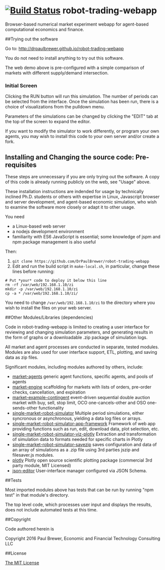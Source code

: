[![Build Status](https://travis-ci.org/DrPaulBrewer/robot-trading-webapp.svg?branch=master)](https://travis-ci.org/DrPaulBrewer/robot-trading-webapp)
robot-trading-webapp
=======
Browser-based numerical market experiment webapp for agent-based computational economics and finance.  

##Trying out the software

Go to:    http://drpaulbrewer.github.io/robot-trading-webapp

You do not need to install anything to try out this software.

The web demo above is pre-configured with a simple comparison of markets with different supply/demand intersection.  

### Initial Screen

Clicking the RUN button will run this simulation.  The number of periods can be selected from the interface.
Once the simulation has been run, there is a choice of visualizations from the pulldown menu.

Parameters of the simulations can be changed by clicking the "EDIT" tab at the top of the screen to expand the editor.

If you want to modify the simulator to work differently, or program your own agents, you may wish to 
install this code to your own server and/or create a fork.

## Installing and Changing the source code:  Pre-requisites

These steps are unnecessary if you are only trying out the software.
A copy of this code is already running publicly on the web, see "Usage" above. 

These installation instructions are indended for usage by technically inclined Ph.D. students or others with expertise
in Linux, Javascript browser and server development, and agent-based economic simulation, who wish to examine the
software more closely or adapt it to other usage.

You need

* a Linux-based web server
* a nodejs development environment
* familiarity with ES6 JavaScript is essential; some knowledge of jspm and npm package management is also useful  

Then:

1. `git clone https://github.com/DrPaulBrewer/robot-trading-webapp`
2. Edit and run the build script in `make-local.sh`, in particular, change these lines before running:

```
# Put *your* code to deploy it below this line
rm -rf /var/web/192.168.1.10/zi
mkdir -p /var/web/192.168.1.10/zi
cp -a * /var/web/192.168.1.10/zi/
```
You need to change `/var/web/192.168.1.10/zi` to the directory where you wish to install the files on your web server.

##Other Modules/Libraries (dependencies)

Code in robot-trading-webapp is limited to creating a user interface for reviewing and changing simulation parameters, 
and generating results in the form of graphs or a downloadable .zip package of simulation logs.

All market and agent processes are conducted in separate, tested modules.  Modules are also used for user interface support,
ETL, plotting, and saving data as zip files.  

Significant modules, including modules authored by others, include:

* [market-agents](https://www.npmjs.com/package/market-agents) generic agent functions, specific agents, and pools of agents
* [market-engine](https://www.npmjs.com/package/market-engine) scaffolding for markets with lists of orders, pre-order checks, cancellation, and expiration
* [market-example-contingent](https://www.npmjs.com/package/market-example-contingent) event-driven sequential double auction market with buy, sell, stop limit, OCO one-cancels-other and OSO one-sends-other functionality
* [single-market-robot-simulator](https://www.npmjs.com/package/single-market-robot-simulator) Multiple period simulations, either syncronous or asynchronous, yielding a data log files or arrays.
* [single-market-robot-simulator-app-framework](https://www.npmjs.com/package/single-market-robot-simulator-app-framework) Framework of web app providing functions such as run, edit, download data, plot selection,  etc.
* [single-market-robot-simulator-viz-plotly](https://www.npmjs.com/package/single-market-robot-simulator-viz-plotly) Extraction and transformation of simulation data to formats needed for specific charts in Plotly
* [single-market-robot-simulator-savezip](https://www.npmjs.com/package/single-market-robot-simulator-savezip) saves configuration and data of an array of simulations as a .zip file using 3rd parties jszip and filesaver.js modules.
* [plotly](https://www.npmjs.com/package/plotly.js) Plotly open source scientific plotting package (commercial 3rd party module, MIT Licensed)
* [json-editor](https://www.npmjs.com/package/json-editor) User-interface manager configured via JSON Schema. 


##Tests

Most imported modules above has tests that can be run by running "npm test" in that module's directory.

The top level code, which processes user input and displays the results, does not include automated tests at this time.

##Copyright

Code authored herein is 

Copyright 2016 Paul Brewer, Economic and Financial Technology Consulting LLC

##License

[The MIT License](https://github.com/DrPaulBrewer/robot-trading-webapp/blob/master/LICENSE.md)
